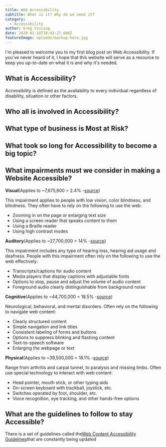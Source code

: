 ```yaml
---
title: Web Accessibility
subtitle: What is it? Why do we need it?
category:
  - Accessibility
author: Greg Vissing
date: 2020-01-18T18:43:27.606Z
featureImage: uploads/markup-hero.jpg
---
```

I'm pleased to welcome you to my first blog post on Web Accessibility. If you've never heard of it, I hope that this website will serve as a resource to keep you up-to-date on what it is and why it's needed.

## What is Accessibility?

Accessibility is defined as the availability to every individual regardless of disability, situation or other factors.

## Who all is involved in Accessibility?

## What type of business is Most at Risk?

## What took so long for Accessibility to become a big topic?

## What impairments must we consider in making a Website Accessible?

**Visual**(Applies to ~7,675,600 = 2.4% -[source](https://www.nfb.org/resources/blindness-statistics?gclid=EAIaIQobChMIisyNzcyI3AIVg7bACh11lQJNEAAYASAAEgIAc_D_BwE))

This impairment applies to people with low vision, color blindness, and blindness. They often have to rely on the following to use the web:

* Zooming in on the page or enlarging text size
* Using a screen reader that speaks content to them
* Using a Braille reader
* Using high contrast modes

**Auditory**(Applies to ~27,700,000 = 14% -[source](https://www.nidcd.nih.gov/health/statistics/quick-statistics-hearing))

This impairment includes any type of hearing loss, hearing aid usage and deafness. People with this impairment often rely on the following to use the web effectively:

* Transcripts/captions for audio content
* Media players that display captions with adjustable fonts
* Options to stop, pause and adjust the volume of audio content
* Foreground audio clearly distinguishable from background noise

**Cognitive**(Applies to ~44,700,000 = 18.5% -[source](https://www.caregiver.org/incidence-and-prevalence-major-causes-brain-impairment))

Neurological, behavioral, and mental disorders. Often rely on the following to navigate web content:

* Clearly structured content
* Simple navigation and link titles
* Consistent labeling of forms and buttons
* Options to suppress blinking and flashing content
* Text-to-speech software
* Enlarging the webpage or text

**Physical**(Applies to ~39,500,000 = 16.1% -[source](https://www.cdc.gov/nchs/fastats/disability.htm))

Range from arthritis and carpal tunnel, to paralysis and missing limbs. Often use special technology to interact with web content:

* Head pointer, mouth stick, or other typing aids
* On-screen keyboard with trackball, joystick, etc.
* Switches operated by foot, shoulder, etc.
* Voice recognition, eye tracking, and other hands-free options

## What are the guidelines to follow to stay Accessible?

There is a set of guidelines called the[Web Content Accessibility Guidelines](https://www.w3.org/WAI/standards-guidelines/wcag/)that are constantly being updated
